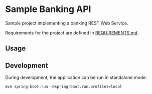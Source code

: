 # Sample Banking API

Sample project implementing a banking REST Web Service.

Requirements for the project are defined in [REQUIREMENTS.md](REQUIREMENTS.md).

## Usage

## Development

During development, the application can be run in standalone mode:

```shell script
mvn spring-boot:run -Dspring-boot.run.profiles=local
```
